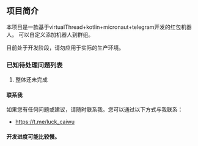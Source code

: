## 项目简介

本项目是一款基于virtualThread+kotlin+micronaut+telegram开发的红包机器人。 可以自定义添加机器人到群组。

目前处于开发阶段，请勿应用于实际的生产环境。

### 已知待处理问题列表

1. 整体还未完成


#### 联系我
如果您有任何问题或建议，请随时联系我。您可以通过以下方式与我联系：
- https://t.me/luck_caiwu

#### 开发进度可能比较慢。
